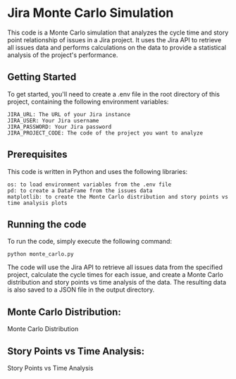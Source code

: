 # Jira Monte Carlo Simulation

This code is a Monte Carlo simulation that analyzes the cycle time and story point relationship of issues in a Jira project. It uses the Jira API to retrieve all issues data and performs calculations on the data to provide a statistical analysis of the project's performance.
## Getting Started

To get started, you'll need to create a .env file in the root directory of this project, containing the following environment variables:

    JIRA_URL: The URL of your Jira instance
    JIRA_USER: Your Jira username
    JIRA_PASSWORD: Your Jira password
    JIRA_PROJECT_CODE: The code of the project you want to analyze

## Prerequisites

This code is written in Python and uses the following libraries:

    os: to load environment variables from the .env file
    pd: to create a DataFrame from the issues data
    matplotlib: to create the Monte Carlo distribution and story points vs time analysis plots

## Running the code

To run the code, simply execute the following command:

```python monte_carlo.py```

The code will use the Jira API to retrieve all issues data from the specified project, calculate the cycle times for each issue, and create a Monte Carlo distribution and story points vs time analysis of the data. The resulting data is also saved to a JSON file in the output directory.
## Monte Carlo Distribution:

Monte Carlo Distribution
## Story Points vs Time Analysis:

Story Points vs Time Analysis
